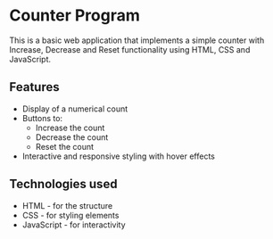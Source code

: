 # Counter Program
This is a basic web application that implements a simple counter with Increase, Decrease and Reset functionality using HTML, CSS and JavaScript.

## Features
* Display of a numerical count
* Buttons to:
    * Increase the count
    * Decrease the count
    * Reset the count
* Interactive and responsive styling with hover effects

## Technologies used
* HTML - for the structure
* CSS - for styling elements
* JavaScript - for interactivity
